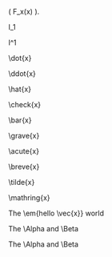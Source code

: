 
\( F_x(x) ).

I_1

I^1

\dot{x}

\ddot{x}

\hat{x}

\check{x}

\bar{x}

\grave{x}

\acute{x}

\breve{x}

\tilde{x}

\mathring{x}

The \em{hello \vec{x}} world

The \Alpha and \Beta

The \\Alpha and \\Beta
